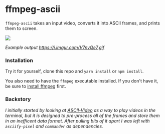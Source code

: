 # ffmpeg-ascii
`ffmpeg-ascii` takes an input video, converts it into ASCII frames, and prints them to screen.

![](https://user-images.githubusercontent.com/706138/107308123-e8212380-6a3c-11eb-9922-6c22f81ed1b5.gif)

*Example output https://i.imgur.com/V7nvQe7.gif*

### Installation

Try it for yourself, clone this repo and `yarn install` or `npm install`.

You also need to have the `ffmpeg` executable installed.
If you don't have it, be sure to [install ffmpeg](https://www.google.com/search?q=install%20ffmpeg) first.

### Backstory
*I initially started by looking at [ASCII-Video](https://github.com/fossage/ASCII-Video) as a way
to play videos in the terminal, but it is designed to pre-process all of the frames and store them
in an inefficent data format. After pulling bits of it apart I was left with `asciify-pixel` and
`commander` as dependencies.*
